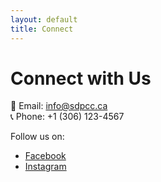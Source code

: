 ```yaml
---
layout: default
title: Connect
---
```


# Connect with Us

📧 Email: [info@sdpcc.ca](mailto:info@sdpcc.ca)  
📞 Phone: +1 (306) 123-4567  

Follow us on:  
- [Facebook](https://facebook.com)  
- [Instagram](https://instagram.com)
